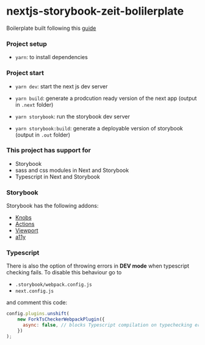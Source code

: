 # nextjs-storybook-zeit-bolilerplate
Boilerplate built following this <a href="https://dev.to/aprietof/next-js-typescript-storybook-the-really-simple-guide-2019-fei" target="_blank">guide</a>

### Project setup
* `yarn`: to install dependencies

### Project start

* `yarn dev`: start the next js dev server
* `yarn build`: generate a prodcution ready version of the next app (output in `.next` folder)

* `yarn storybook`: run the storybook dev server
* `yarn storybook:build`: generate a deployable version of storybook (output in `.out` folder)

### This project has support for
* Storybook
* sass and css modules in Next and Storybook
* Typescript in Next and Storybook

### Storybook
Storybook has the following addons:
* [Knobs](https://github.com/storybookjs/storybook/tree/master/addons/knobs)
* [Actions](https://github.com/storybookjs/storybook/tree/master/addons/actions)
* [Viewport](https://github.com/storybookjs/storybook/tree/master/addons/viewport)
* [a11y](https://github.com/storybookjs/storybook/tree/master/addons/a11y)

### Typescript
There is also the option of throwing errors in **DEV mode** when typescript checking fails. To disable this behaviour go to

* `.storybook/webpack.config.js`
* `next.config.js`

and comment this code:

```javascript
config.plugins.unshift(
    new ForkTsCheckerWebpackPlugin({
      async: false, // blocks Typescript compilation on typechecking error for DEV mode!
    })
);
```
